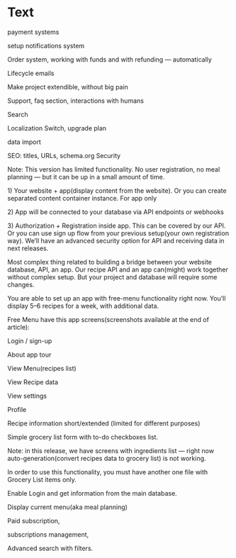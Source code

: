 # Text

payment systems 

setup notifications system 

Order system, working with funds and with refunding — automatically 

Lifecycle emails 

Make project extendible, without big pain 

Support, faq section, interactions with humans 

Search 

Localization Switch, upgrade plan 

data import 

SEO: titles, URLs, schema.org Security

Note: This version has limited functionality. No user registration, no meal planning — but it can be up in a small amount of time.

1\) Your website + app\(display content from the website\). Or you can create separated content container instance. For app only

2\) App will be connected to your database via API endpoints or webhooks

3\) Authorization + Registration inside app. This can be covered by our API. Or you can use sign up flow from your previous setup\(your own registration way\). We’ll have an advanced security option for API and receiving data in next releases.

Most complex thing related to building a bridge between your website database, API, an app. Our recipe API and an app can\(might\) work together without complex setup. But your project and database will require some changes.

You are able to set up an app with free-menu functionality right now. You’ll display 5–6 recipes for a week, with additional data.

Free Menu have this app screens\(screenshots available at the end of article\):

Login / sign-up 

About app tour 

View Menu\(recipes list\) 

View Recipe data 

View settings 

Profile 

Recipe information short/extended \(limited for different purposes\) 

Simple grocery list form with to-do checkboxes list. 

Note: in this release, we have screens with ingredients list — right now auto-generation\(convert recipes data to grocery list\) is not working. 

In order to use this functionality, you must have another one file with Grocery List items only.

Enable Login and get information from the main database. 

Display current menu\(aka meal planning\) 

Paid subscription, 

subscriptions management, 

Advanced search with filters.


